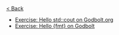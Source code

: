 [< Back](../README.md)

* [Exercise: Hello std::cout on Godbolt.org](hello_cout/README.md)
* [Exercise: Hello {fmt} on Godbolt](hello_fmt/README.md)
